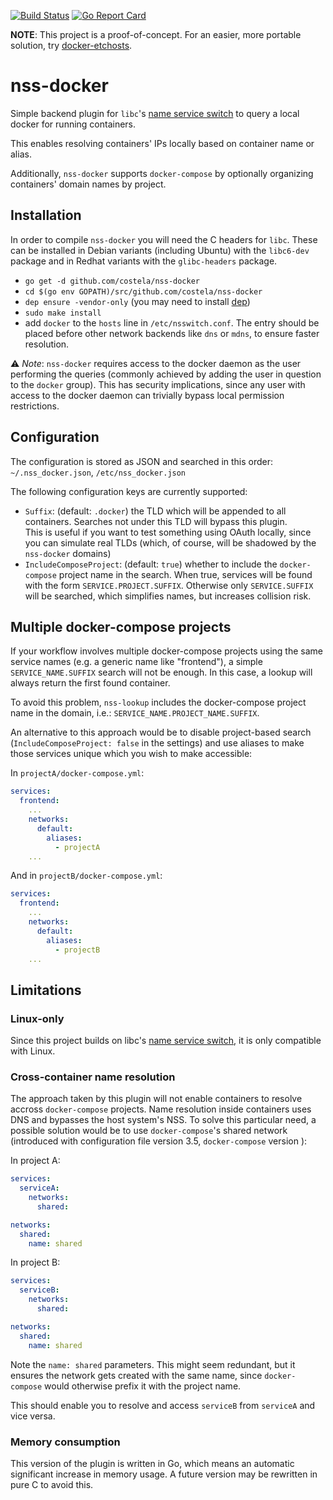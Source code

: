 [![Build Status](https://travis-ci.org/costela/nss-docker.svg?branch=master)](https://travis-ci.org/costela/nss-docker)
[![Go Report Card](https://goreportcard.com/badge/github.com/costela/nss-docker)](https://goreportcard.com/report/github.com/costela/nss-docker)

**NOTE**: This project is a proof-of-concept. For an easier, more portable solution, try [docker-etchosts](https://github.com/costela/docker-etchosts).

# nss-docker

Simple backend plugin for `libc`'s [name service switch](http://www.gnu.org/software/libc/manual/html_node/Name-Service-Switch.html) to query a local docker for running containers.

This enables resolving containers' IPs locally based on container name or alias.

Additionally, `nss-docker` supports `docker-compose` by optionally organizing containers' domain names by project.

## Installation

In order to compile `nss-docker` you will need the C headers for `libc`. These can be installed in Debian variants
(including Ubuntu) with the `libc6-dev` package and in Redhat variants with the `glibc-headers` package.

- `go get -d github.com/costela/nss-docker`
- `cd $(go env GOPATH)/src/github.com/costela/nss-docker`
- `dep ensure -vendor-only` (you may need to install [dep](https://github.com/golang/dep))
- `sudo make install`
- add `docker` to the `hosts` line in `/etc/nsswitch.conf`. The entry should be placed before other network
backends like `dns` or `mdns`, to ensure faster resolution.

⚠ *Note*: `nss-docker` requires access to the docker daemon as the user performing the queries (commonly achieved by adding
the user in question to the `docker` group). This has security implications, since any user with access to the docker daemon can trivially bypass local permission restrictions.

## Configuration

The configuration is stored as JSON and searched in this order: `~/.nss_docker.json`, `/etc/nss_docker.json`

The following configuration keys are currently supported:

* `Suffix`: (default: `.docker`) the TLD which will be appended to all containers. Searches not under this TLD will
bypass this plugin.  
This is useful if you want to test something using OAuth locally, since you can simulate real TLDs (which, of course,
will be shadowed by the `nss-docker` domains)
* `IncludeComposeProject`: (default: `true`) whether to include the `docker-compose` project name in the search. When
true, services will be found with the form `SERVICE.PROJECT.SUFFIX`. Otherwise only `SERVICE.SUFFIX` will be searched,
which simplifies names, but increases collision risk.

## Multiple docker-compose projects

If your workflow involves multiple docker-compose projects using the same service names (e.g. a generic name like
"frontend"), a simple `SERVICE_NAME.SUFFIX` search will not be enough. In this case, a lookup will always return the
first found container.

To avoid this problem, `nss-lookup` includes the docker-compose project name in the domain, i.e.: `SERVICE_NAME.PROJECT_NAME.SUFFIX`.

An alternative to this approach would be to disable project-based search (`IncludeComposeProject: false` in the
settings) and use aliases to make those services unique which you wish to make accessible:

In `projectA/docker-compose.yml`:
```yaml
services:
  frontend:
    ...
    networks:
      default:
        aliases:
          - projectA
    ...
```

And in `projectB/docker-compose.yml`:
```yaml
services:
  frontend:
    ...
    networks:
      default:
        aliases:
          - projectB
    ...
```

## Limitations

### Linux-only

Since this project builds on libc's [name service switch](http://www.gnu.org/software/libc/manual/html_node/Name-Service-Switch.html), it is only compatible with Linux.

### Cross-container name resolution

The approach taken by this plugin will not enable containers to resolve accross `docker-compose` projects. Name resolution inside containers uses DNS and bypasses the host system's NSS.
To solve this particular need, a possible solution would be to use `docker-compose`'s shared network (introduced with configuration file version 3.5, `docker-compose` version ):

In project A:
```yaml
services:
  serviceA:
    networks:
      shared:

networks:
  shared:
    name: shared
```

In project B:
```yaml
services:
  serviceB:
    networks:
      shared:

networks:
  shared:
    name: shared
```
Note the `name: shared` parameters. This might seem redundant, but it ensures the network gets created with the same name, since `docker-compose` would otherwise prefix it with the project name.

This should enable you to resolve and access `serviceB` from `serviceA` and vice versa.

### Memory consumption

This version of the plugin is written in Go, which means an automatic significant increase in memory usage. A future version may be rewritten in pure C to avoid this.
